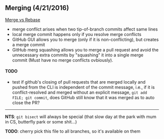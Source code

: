 ## Merging (4/21/2016) ##
[Merge vs Rebase](http://stackoverflow.com/a/16666418/3280654)

* merge conflict arises when two tip-of-branch commits affect same lines
* local merge commit happens only if you resolve merge conflicts
* GitHub GUI allows you to merge (only if it is non-conflicting), but creates a merge commit
* GitHub merg squashing allows you to merge a pull request and avoid the unnecessary extra commits by "squashing" it into a single merge commit (Must have no merge conflicts ovbiously).

#### TODO ####
* test if github's closing of pull requests that are merged locally and pushed from the CLI is independent of the commit message, i.e., if it is conflict-resolved and merged without an explicit message, `git add FILE; git commit`, does GitHub still know that it was merged as to auto close the PR?

***

**NTS**: `git bisect` will always be special (that slow day at the park with mum in CS, butterfly park or some shit...)

__TODO__: cherry pick this file to all branches, so it's available on them

